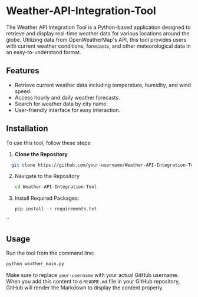 # Weather-API-Integration-Tool
The Weather API Integration Tool is a Python-based application designed to retrieve and display real-time weather data for various locations around the globe. Utilizing data from OpenWeatherMap's API, this tool provides users with current weather conditions, forecasts, and other meteorological data in an easy-to-understand format.
## Features
- Retrieve current weather data including temperature, humidity, and wind speed.
- Access hourly and daily weather forecasts.
- Search for weather data by city name.
- User-friendly interface for easy interaction.

## Installation
To use this tool, follow these steps:
1. **Clone the Repository**
```bash
  git clone https://github.com/your-username/Weather-API-Integration-Tool.git
```
2. Navigate to the Repository
    ```bash
   cd Weather-API-Integration-Tool
   ```
3. Install Required Packages:
   ```bash
   pip install -r requirements.txt
``
## Usage
Run the tool from the command line:
```bash
python weather_main.py
```
Make sure to replace `your-username` with your actual GitHub username. When you add this content to a `README.md` file in your GitHub repository, GitHub will render the Markdown to display the content properly.


   

